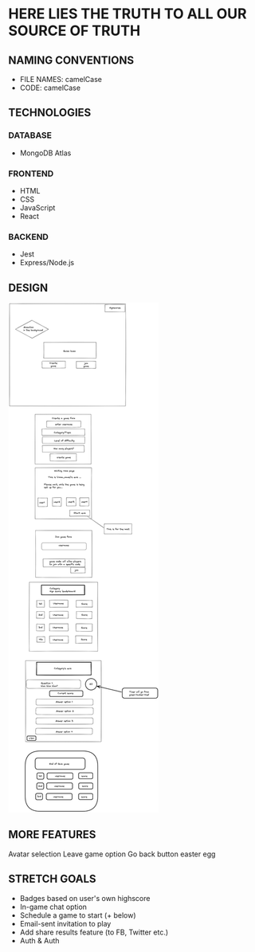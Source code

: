 # HERE LIES THE TRUTH TO ALL OUR SOURCE OF TRUTH

## NAMING CONVENTIONS

- FILE NAMES: camelCase
- CODE: camelCase

## TECHNOLOGIES

### DATABASE

- MongoDB Atlas

### FRONTEND

- HTML
- CSS
- JavaScript
- React

### BACKEND

- Jest
- Express/Node.js

## DESIGN

![excalidraw map](./mockup.png)

## MORE FEATURES

Avatar selection
Leave game option
Go back button
easter egg

## STRETCH GOALS

- Badges based on user's own highscore
- In-game chat option
- Schedule a game to start (+ below)
- Email-sent invitation to play
- Add share results feature (to FB, Twitter etc.)
- Auth & Auth
